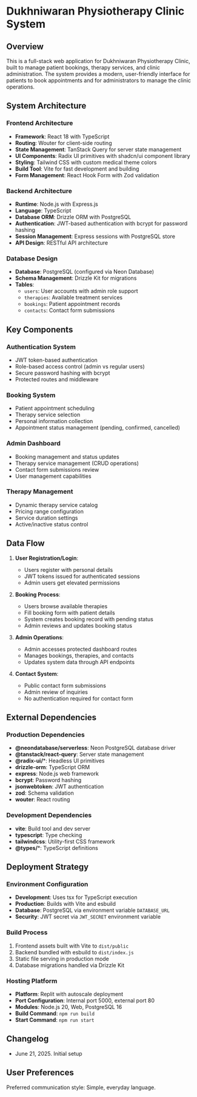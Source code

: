 # Dukhniwaran Physiotherapy Clinic System

## Overview

This is a full-stack web application for Dukhniwaran Physiotherapy Clinic, built to manage patient bookings, therapy services, and clinic administration. The system provides a modern, user-friendly interface for patients to book appointments and for administrators to manage the clinic operations.

## System Architecture

### Frontend Architecture
- **Framework**: React 18 with TypeScript
- **Routing**: Wouter for client-side routing
- **State Management**: TanStack Query for server state management
- **UI Components**: Radix UI primitives with shadcn/ui component library
- **Styling**: Tailwind CSS with custom medical theme colors
- **Build Tool**: Vite for fast development and building
- **Form Management**: React Hook Form with Zod validation

### Backend Architecture
- **Runtime**: Node.js with Express.js
- **Language**: TypeScript
- **Database ORM**: Drizzle ORM with PostgreSQL
- **Authentication**: JWT-based authentication with bcrypt for password hashing
- **Session Management**: Express sessions with PostgreSQL store
- **API Design**: RESTful API architecture

### Database Design
- **Database**: PostgreSQL (configured via Neon Database)
- **Schema Management**: Drizzle Kit for migrations
- **Tables**:
  - `users`: User accounts with admin role support
  - `therapies`: Available treatment services
  - `bookings`: Patient appointment records
  - `contacts`: Contact form submissions

## Key Components

### Authentication System
- JWT token-based authentication
- Role-based access control (admin vs regular users)
- Secure password hashing with bcrypt
- Protected routes and middleware

### Booking System
- Patient appointment scheduling
- Therapy service selection
- Personal information collection
- Appointment status management (pending, confirmed, cancelled)

### Admin Dashboard
- Booking management and status updates
- Therapy service management (CRUD operations)
- Contact form submissions review
- User management capabilities

### Therapy Management
- Dynamic therapy service catalog
- Pricing range configuration
- Service duration settings
- Active/inactive status control

## Data Flow

1. **User Registration/Login**: 
   - Users register with personal details
   - JWT tokens issued for authenticated sessions
   - Admin users get elevated permissions

2. **Booking Process**:
   - Users browse available therapies
   - Fill booking form with patient details
   - System creates booking record with pending status
   - Admin reviews and updates booking status

3. **Admin Operations**:
   - Admin accesses protected dashboard routes
   - Manages bookings, therapies, and contacts
   - Updates system data through API endpoints

4. **Contact System**:
   - Public contact form submissions
   - Admin review of inquiries
   - No authentication required for contact form

## External Dependencies

### Production Dependencies
- **@neondatabase/serverless**: Neon PostgreSQL database driver
- **@tanstack/react-query**: Server state management
- **@radix-ui/***: Headless UI primitives
- **drizzle-orm**: TypeScript ORM
- **express**: Node.js web framework
- **bcrypt**: Password hashing
- **jsonwebtoken**: JWT authentication
- **zod**: Schema validation
- **wouter**: React routing

### Development Dependencies
- **vite**: Build tool and dev server
- **typescript**: Type checking
- **tailwindcss**: Utility-first CSS framework
- **@types/***: TypeScript definitions

## Deployment Strategy

### Environment Configuration
- **Development**: Uses tsx for TypeScript execution
- **Production**: Builds with Vite and esbuild
- **Database**: PostgreSQL via environment variable `DATABASE_URL`
- **Security**: JWT secret via `JWT_SECRET` environment variable

### Build Process
1. Frontend assets built with Vite to `dist/public`
2. Backend bundled with esbuild to `dist/index.js`
3. Static file serving in production mode
4. Database migrations handled via Drizzle Kit

### Hosting Platform
- **Platform**: Replit with autoscale deployment
- **Port Configuration**: Internal port 5000, external port 80
- **Modules**: Node.js 20, Web, PostgreSQL 16
- **Build Command**: `npm run build`
- **Start Command**: `npm run start`

## Changelog
- June 21, 2025. Initial setup

## User Preferences

Preferred communication style: Simple, everyday language.